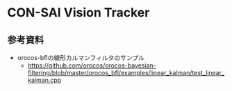 # CON-SAI Vision Tracker

## 参考資料

- orocos-bflの線形カルマンフィルタのサンプル
    - https://github.com/orocos/orocos-bayesian-filtering/blob/master/orocos_bfl/examples/linear_kalman/test_linear_kalman.cpp